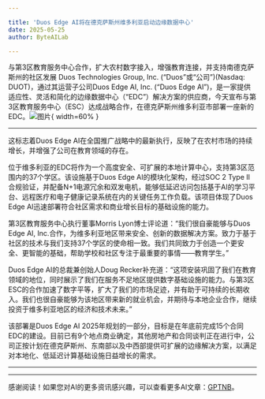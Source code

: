 ```yaml
---

title: 'Duos Edge AI将在德克萨斯州维多利亚启动边缘数据中心'
date: 2025-05-25
author: ByteAILab

---
```


与第3区教育服务中心合作，扩大农村数字接入，增强教育连接，并支持南德克萨斯州的社区发展
Duos Technologies Group, Inc. (“Duos”或“公司”)(Nasdaq: DUOT)，通过其运营子公司Duos Edge AI, Inc. (“Duos Edge AI”)，是一家提供适应性、灵活和简化的边缘数据中心（“EDC”）解决方案的供应商，今天宣布与第3区教育服务中心（ESC）达成战略合作，在德克萨斯州维多利亚市部署一座新的EDC。![图片](https://ai-techpark.com/wp-content/uploads/Duos-Edge.jpg){ width=60% }

---
这标志着Duos Edge AI在全国推广战略中的最新执行，反映了在农村市场的持续增长，并增强了公司在教育领域的存在。

位于维多利亚的EDC将作为一个高度安全、可扩展的本地计算中心，支持第3区范围内的37个学区。该设施基于Duos Edge AI的模块化架构，经过SOC 2 Type II合规验证，并配备N+1电源冗余和双发电机，能够低延迟访问包括基于AI的学习平台、远程医疗和电子健康记录系统在内的关键任务工作负载。该项目体现了Duos Edge AI迅速部署符合社区需求和商业增长目标的基础设施的能力。

第3区教育服务中心执行董事Morris Lyon博士评论道：“我们很自豪能够与Duos Edge AI, Inc.合作，为维多利亚地区带来安全、创新的数据解决方案。致力于基于社区的技术与我们支持37个学区的使命相一致。我们共同致力于创造一个更安全、更智能的基础，帮助学校和社区专注于最重要的事情——教育学生。”

Duos Edge AI的总裁兼创始人Doug Recker补充道：“这项安装巩固了我们在教育领域的地位，同时展示了我们在服务不足地区提供数字基础设施的能力。与第3区ESC的合作加速了数字平等，扩大了我们的市场足迹，并有助于可持续的长期收入。我们也很自豪能够为该地区带来新的就业机会，并期待与本地企业合作，继续投资于维多利亚地区的经济和技术未来。”

该部署是Duos Edge AI 2025年规划的一部分，目标是在年底前完成15个合同EDC的建设。目前已有9个地点商业确定，其他房地产和合同谈判正在进行中，公司正按计划在德克萨斯州、东南部以及中西部提供可扩展的边缘解决方案，以满足对本地化、低延迟计算基础设施日益增长的需求。

---
---
感谢阅读！如果您对AI的更多资讯感兴趣，可以查看更多AI文章：[GPTNB](https://gptnb.com)。